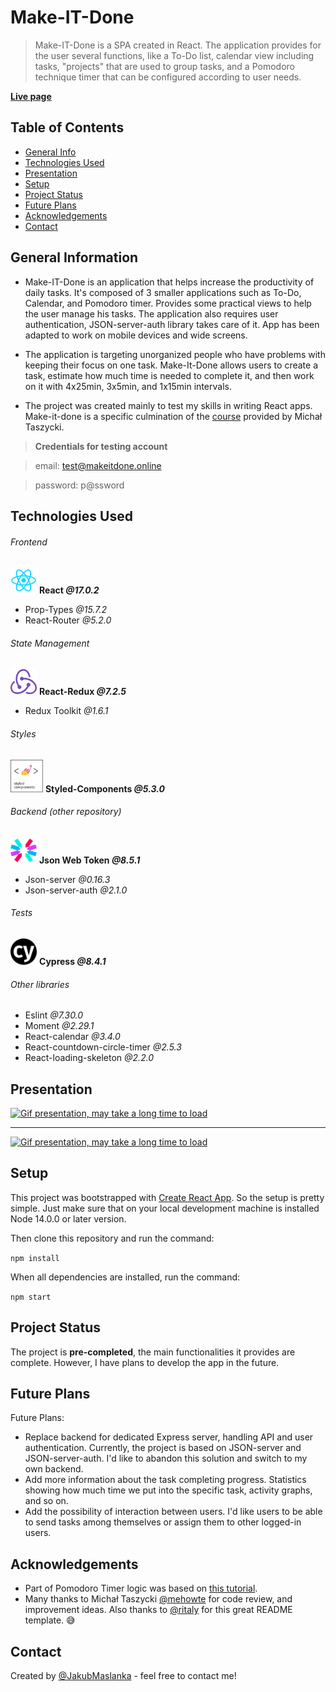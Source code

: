 # Make-IT-Done

> Make-IT-Done is a SPA created in React. The application provides for the user several functions, like a To-Do list, calendar view including tasks, "projects" that are used to group tasks, and a Pomodoro technique timer that can be configured according to user needs.



**[Live page](https://www.makeitdone.online/)**

## Table of Contents

- [General Info](https://github.com/JakubMaslanka/Make-IT-Done#general-information)
- [Technologies Used](https://github.com/JakubMaslanka/Make-IT-Done#technologies-used)
- [Presentation](https://github.com/JakubMaslanka/Make-IT-Done#presentation)
- [Setup](https://github.com/JakubMaslanka/Make-IT-Done#setup)
- [Project Status](https://github.com/JakubMaslanka/Make-IT-Done#project-status)
- [Future Plans](https://github.com/JakubMaslanka/Make-IT-Done#future-plans)
- [Acknowledgements](https://github.com/JakubMaslanka/Make-IT-Done#acknowledgements)
- [Contact](https://github.com/JakubMaslanka/Make-IT-Done#contact)

## General Information

- Make-IT-Done is an application that helps increase the productivity of daily tasks. It's composed of 3 smaller applications such as To-Do, Calendar, and Pomodoro timer. Provides some practical views to help the user manage his tasks. The application also requires user authentication, JSON-server-auth library takes care of it. App has been adapted to work on mobile devices and wide screens.

- The application is targeting unorganized people who have problems with keeping their focus on one task. Make-It-Done allows users to create a task, estimate how much time is needed to complete it, and then work on it with 4x25min, 3x5min, and 1x15min intervals.

- The project was created mainly to test my skills in writing React apps. 
  Make-it-done is a specific culmination of the [course](https://kursreacta.pl/) provided by Michał Taszycki.

> **Credentials for testing account**

> email: test@makeitdone.online

> password: p@ssword

## Technologies Used

###### Frontend
<img src="https://raw.githubusercontent.com/JakubMaslanka/Make-IT-Done/master/img/React_Logo.svg" alt="React_Logo" style="width: 42px;" />    **React *@17.0.2***

- Prop-Types *@15.7.2*
- React-Router *@5.2.0*

###### State Management
<img src="https://raw.githubusercontent.com/JakubMaslanka/Make-IT-Done/master/img/Redux_Logo.svg" alt="Redux_Logo" style="width: 42px;" />    **React-Redux *@7.2.5***

- Redux Toolkit *@1.6.1*

###### Styles
<img src="https://raw.githubusercontent.com/JakubMaslanka/Make-IT-Done/master/img/StyledComponents_Logo.png" alt="StyledComponents_Logo" style="width: 52px;" />    **Styled-Components *@5.3.0***

###### Backend (other repository)
<img src="https://raw.githubusercontent.com/JakubMaslanka/Make-IT-Done/master/img/JWT_Logo.svg" alt="JWT_Logo" style="width: 42px;" />    **Json Web Token *@8.5.1***

- Json-server *@0.16.3*
- Json-server-auth *@2.1.0*

###### Tests
<img src="https://raw.githubusercontent.com/JakubMaslanka/Make-IT-Done/master/img/Cypress_Logo.svg" alt="Cypress_Logo" style="width: 42px;" />    **Cypress *@8.4.1***

###### Other libraries
- Eslint *@7.30.0*
- Moment *@2.29.1*
- React-calendar *@3.4.0*
- React-countdown-circle-timer *@2.5.3*
- React-loading-skeleton *@2.2.0*

## Presentation

[![Gif presentation, may take a long time to load](https://github.com/JakubMaslanka/Make-IT-Done/blob/master/img/Demo%231.gif?raw=true)](https://github.com/JakubMaslanka/Make-IT-Done/blob/master/img/Demo%231.gif?raw=true)

---

[![Gif presentation, may take a long time to load](https://github.com/JakubMaslanka/Make-IT-Done/blob/master/img/Demo%232.gif?raw=true)](https://github.com/JakubMaslanka/Make-IT-Done/blob/master/img/Demo%232.gif?raw=true)

## Setup

This project was bootstrapped with [Create React App](https://github.com/facebook/create-react-app). So the setup is pretty simple. Just make sure that on your local development machine is installed Node 14.0.0 or later version.

Then clone this repository and run the command:

`npm install`

When all dependencies are installed, run the command:

`npm start`

## Project Status

The project is **pre-completed**, the main functionalities it provides are complete. However, I have plans to develop the app in the future.

## Future Plans

Future Plans:

- Replace backend for dedicated Express server, handling API and user authentication. Currently, the project is based on JSON-server and JSON-server-auth. I'd like to abandon this solution and switch to my own backend.
- Add more information about the task completing progress. Statistics showing how much time we put into the specific task, activity graphs, and so on.
- Add the possibility of interaction between users. 
I'd like users to be able to send tasks among themselves or assign them to other logged-in users.

## Acknowledgements

- Part of Pomodoro Timer logic was based on [this tutorial](https://youtu.be/0PnSEPm2UKY).
- Many thanks to Michał Taszycki [@mehowte](https://github.com/mehowte) for code review, and improvement ideas. Also thanks to [@ritaly](https://github.com/ritaly) for this great README template. 😅

## Contact

Created by [@JakubMaslanka](https://github.com/JakubMaslanka) - feel free to contact me!